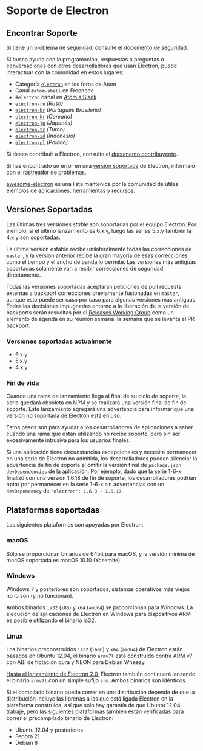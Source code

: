 # Soporte de Electron

## Encontrar Soporte

Si tiene un problema de seguridad, consulte el [documento de seguridad](../../SECURITY.md).

Si busca ayuda con la programación, respuestas a preguntas o conversaciones con otros desarrolladores que usan Electron, puede interactuar con la comunidad en estos lugares:
- Categoría [`electron`](https://discuss.atom.io/c/electron) en los foros de Atom
- Canal `#atom-shell` en Freenode
- `#electron` canal en [Atom's Slack](https://discuss.atom.io/t/join-us-on-slack/16638?source_topic_id=25406)
- [`electron-ru`](https://telegram.me/electron_ru) *(Ruso)*
- [`electron-br`](https://electron-br.slack.com) *(Portugués Brasileño)*
- [`electron-kr`](https://electron-kr.github.io/electron-kr) *(Coreano)*
- [`electron-jp`](https://electron-jp.slack.com) *(Japonés)*
- [`electron-tr`](https://electron-tr.herokuapp.com) *(Turco)*
- [`electron-id`](https://electron-id.slack.com) *(Indonesio)*
- [`electron-pl`](https://electronpl.github.io) *(Polaco)*

Si desea contribuir a Electron, consulte el [documento contribuyente](../../CONTRIBUTING.md).

Si has encontrado un error en una [versión soportada](#supported-versions) de Electron, infórmalo con el [rastreador de problemas](../development/issues.md).

[awesome-electron](https://github.com/sindresorhus/awesome-electron) es una lista mantenida por la comunidad de útiles ejemplos de aplicaciones, herramientas y recursos.

## Versiones Soportadas

Las últimas tres versiones *stable* son soportadas por el equipo Electron. Por ejemplo, si el último lanzamiento es 6.x.y, luego las series 5.x.y también la 4.x.y son soportadas.

La última versión estable recibe unilateralmente todas las correcciones de `master`, y la versión anterior recibe la gran mayoría de esas correcciones como el tiempo y el ancho de banda lo permite. Las versiones más antiguas soportadas solamente van a recibir correcciones de seguridad directamente.

Todas las versiones soportadas aceptarán peticiones de pull requests externas a backport correcciones previamente fusionadas en `master`, aunque esto puede ser caso por caso para algunas versiones mas antiguas. Todas las decisiones impugnadas entorno a la liberación de la versión de backports serán resueltas por el [Releases Working Group](https://github.com/electron/governance/tree/master/wg-releases) como un elemento de agenda en su reunión semanal la semana que se levanta el PR backport.

### Versiones soportadas actualmente
- 6.x.y
- 5.x.y
- 4.x.y

### Fin de vida

Cuando una rama de lanzamiento llega al final de su ciclo de soporte, la serie quedará obsoleta en NPM y se realizará una versión final de fin de soporte. Este lanzamiento agregará una advertencia para informar que una versión no soportada de Electron está en uso.

Estos pasos son para ayudar a los desarrolladores de aplicaciones a saber cuándo una rama que están utilizando no recibe soporte, pero sin ser excesivamente intrusiva para los usuarios finales.

Si una aplicación tiene circunstancias excepcionales y necesita permanecer en una serie de Electron no admitida, los desarrolladores pueden silenciar la advertencia de fin de soporte al omitir la versión final de `package.json` `devDependencies` de la aplicación. Por ejemplo, dado que la serie 1-6-x finalizó con una versión 1.6.18 de fin de soporte, los desarrolladores podrían optar por permanecer en la serie 1-6-x sin advertencias con un `devDependency` de `"electron": 1.6.0 - 1.6.17`.

## Plataformas soportadas

Las siguientes plataformas son apoyadas por Electron:

### macOS

Sólo se proporcionan binarios de 64bit para macOS, y la versión mínima de macOS soportada es macOS 10.10 (Yosemite).

### Windows

Windows 7 y posteriores son soportados, sistemas operativos más viejos no lo son (y no funcionan).

Ambos binarios `ia32` (`x86`) y `x64` (`amd64`) se proporcionan para Windows. La ejecución de aplicaciones de Electrón en Windows para dispositivos ARM es posible utilizando el binario ia32.

### Linux

Los binarios preconstruidos `ia32` (`i686`) y `x64` (`amd64`) de Electron están basados en Ubuntu 12.04, el binario `armv7l` está construido contra ARM v7 con ABI de flotación dura y NEON para Debian Wheezy.

[Hasta el lanzamiento de Electron 2.0][arm-breaking-change], Electron también continuará lanzando el binario `armv7l` con un simple sufijo `arm`. Ambos binarios son idénticos.

Si el compilado binario puede correr en una distribución depende de que la distribución incluye las librerías a las que está ligada Electron en la plataforma construida, así que solo hay garantía de que Ubuntu 12.04 trabaje, pero las siguientes plataformas también están verificadas para correr el precompilado binario de Electron:

* Ubuntu 12.04 y posteriores
* Fedora 21
* Debian 8

[arm-breaking-change]: https://github.com/electron/electron/blob/master/docs/api/breaking-changes.md#duplicate-arm-assets
